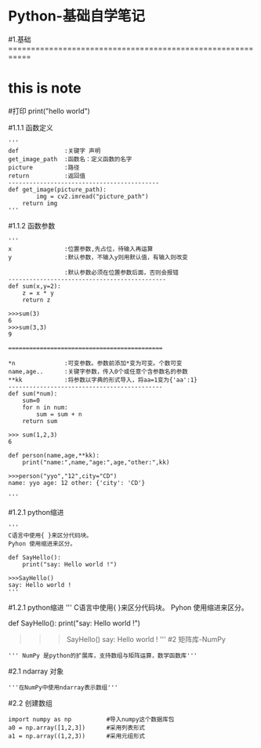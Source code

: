# Python-基础自学笔记

#1.基础===========================================================

# this is note

#打印
print("hello world")


#1.1.1 函数定义
```
'''
def             :关键字 声明
get_image_path  :函数名：定义函数的名字
picture         :路径
return          :返回值
-------------------------------------------
def get_image(picture_path):
        img = cv2.imread("picture_path")
    return img
'''
```
#1.1.2 函数参数
```
'''
x               :位置参数,先占位，待输入再运算
y               :默认参数，不输入y则用默认值，有输入则改变

                :默认参数必须在位置参数后面，否则会报错
---------------------------------------------
def sum(x,y=2):
    z = x * y
    return z

>>>sum(3)
6
>>>sum(3,3)
9

============================================

*n              :可变参数。参数前添加*变为可变。个数可变
name,age..      :关键字参数，传入0个或任意个含参数名的参数
**kk            :将参数以字典的形式导入，将aa=1变为{'aa':1}
--------------------------------------------
def sum(*num):
    sum=0
    for n in num:
        sum = sum + n
    return sum

>>> sum(1,2,3)
6

def person(name,age,**kk):
    print("name:",name,"age:",age,"other:",kk)

>>>person("yyo","12",city="CD")
name: yyo age: 12 other: {'city': 'CD'}

'''
```
#1.2.1 python缩进
```
'''
C语言中使用{ }来区分代码块。
Pyhon 使用缩进来区分。

def SayHello():
    print("say: Hello world !")
    
>>>SayHello()
say: Hello world !
'''
```
#1.2.1 python缩进
'''
C语言中使用{ }来区分代码块。
Pyhon 使用缩进来区分。

def SayHello():
    print("say: Hello world !")
    
>>>SayHello()
say: Hello world !
'''
#2 矩阵库-NumPy
```
''' NumPy 是python的扩展库，支持数组与矩阵运算，数学函数库'''
```
#2.1 ndarray 对象
```
'''在NumPy中使用ndarray表示数组'''
```
#2.2 创建数组
```
import numpy as np          #导入numpy这个数据库包
a0 = np.array([1,2,3])      #采用列表形式
a1 = np.array((1,2,3))      #采用元组形式
```


